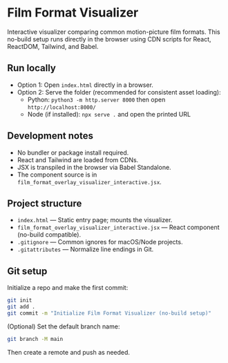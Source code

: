 # Film Format Visualizer

Interactive visualizer comparing common motion-picture film formats. This no-build setup runs directly in the browser using CDN scripts for React, ReactDOM, Tailwind, and Babel.

## Run locally

- Option 1: Open `index.html` directly in a browser.
- Option 2: Serve the folder (recommended for consistent asset loading):
  - Python: `python3 -m http.server 8000` then open `http://localhost:8000/`
  - Node (if installed): `npx serve .` and open the printed URL

## Development notes

- No bundler or package install required.
- React and Tailwind are loaded from CDNs.
- JSX is transpiled in the browser via Babel Standalone.
- The component source is in `film_format_overlay_visualizer_interactive.jsx`.

## Project structure

- `index.html` — Static entry page; mounts the visualizer.
- `film_format_overlay_visualizer_interactive.jsx` — React component (no-build compatible).
- `.gitignore` — Common ignores for macOS/Node projects.
- `.gitattributes` — Normalize line endings in Git.

## Git setup

Initialize a repo and make the first commit:

```bash
git init
git add .
git commit -m "Initialize Film Format Visualizer (no-build setup)"
```

(Optional) Set the default branch name:

```bash
git branch -M main
```

Then create a remote and push as needed.
